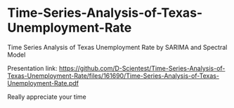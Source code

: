 # Time-Series-Analysis-of-Texas-Unemployment-Rate
Time Series Analysis of Texas Unemployment Rate by SARIMA and Spectral Model

Presentation link:
https://github.com/D-Scientest/Time-Series-Analysis-of-Texas-Unemployment-Rate/files/161690/Time-Series-Analysis-of-Texas-Unemployment-Rate.pdf

Really appreciate your time
